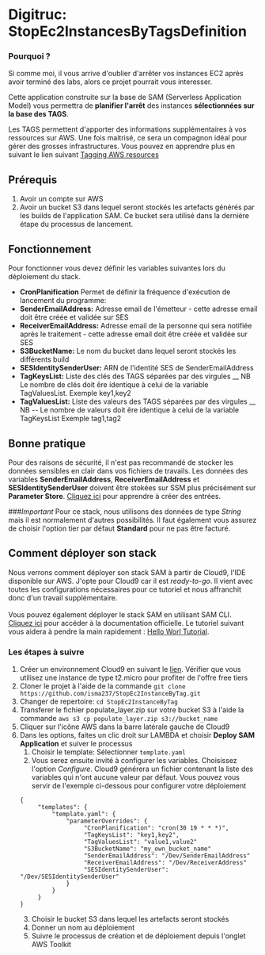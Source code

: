 
# Digitruc: StopEc2InstancesByTagsDefinition

### Pourquoi ?
Si comme moi, il vous arrive d'oublier d'arrêter 
vos instances EC2 après avoir terminé des labs, alors ce projet pourrait vous interesser. 

Cette application construite sur la base de SAM (Serverless Application 
Model) vous permettra de **planifier l'arrêt** des instances **sélectionnées
sur la base des TAGS**. 

Les TAGS permettent d'apporter des informations supplémentaires à vos ressources sur AWS. 
Une fois maitrisé, ce sera un compagnon idéal pour gérer des grosses infrastructures.
Vous pouvez en apprendre plus en suivant le lien suivant [Tagging AWS resources](https://docs.aws.amazon.com/general/latest/gr/aws_tagging.html)


## Prérequis

1. Avoir un compte sur AWS
2. Avoir un bucket S3 dans lequel seront stockés les artefacts générés par les builds de l'application SAM. Ce bucket 
sera utilisé dans la dernière étape du processus de lancement.


## Fonctionnement

Pour fonctionner vous devez définir les variables suivantes lors du déploiement du stack.

- **CronPlanification** Permet de définir la fréquence d'exécution de lancement du programme: 
- **SenderEmailAddress:** Adresse email de l'émetteur - cette adresse email doit être créée et validée sur SES
- **ReceiverEmailAddress:** Adresse email de la personne qui sera notifiée après le traitement - cette adresse email doit être créée et validée sur SES
- **S3BucketName:** Le nom du bucket dans lequel seront stockés les différents build
- **SESIdentitySenderUser:** ARN de l'identité SES de SenderEmailAddress
- **TagKeysList:** Liste des clés des TAGS séparées par des virgules __ NB Le nombre de clés doit êre identique à celui de la variable TagValuesList. Exemple key1,key2
- **TagValuesList:** Liste des valeurs des TAGS séparées par des virgules __ NB -- Le nombre de valeurs doit êre identique à celui de la variable TagKeysList Exemple tag1,tag2

## Bonne pratique
Pour des raisons de sécurité, il n'est pas recommandé de stocker les données sensibles en clair dans vos fichiers de travails. 
Les données des variables **SenderEmailAddress**, **ReceiverEmailAddress** et **SESIdentitySenderUser** doivent être stokées 
sur SSM plus précisément sur **Parameter Store**. [Cliquez ici](https://docs.aws.amazon.com/systems-manager/latest/userguide/sysman-paramstore-su-create.html)
pour apprendre à créer des entrées. 

###*Important*
Pour ce stack, nous utilisons des données de type *String* mais il est normalement d'autres possibilités. Il faut également
vous assurez de choisir l'option tier par défaut **Standard** pour ne pas être facturé.

## Comment déployer son stack
Nous verrons comment déployer son stack SAM à partir de Cloud9, l'IDE disponible sur AWS.
J'opte pour Cloud9 car il est *ready-to-go*. Il vient avec toutes les configurations nécessaires pour ce tutoriel 
et nous affranchit donc d'un travail supplémentaire.\
\
Vous pouvez également déployer le stack SAM en utilisant SAM CLI. [Cliquez ici](https://docs.aws.amazon.com/serverless-application-model/latest/developerguide/install-sam-cli.html) pour accéder à la documentation officielle. 
Le tutoriel suivant vous aidera à pendre la main rapidement : [Hello Worl Tutorial](https://docs.aws.amazon.com/serverless-application-model/latest/developerguide/serverless-getting-started-hello-world.html).

### Les étapes à suivre
1. Créer un environnement Cloud9 en suivant le [lien](https://docs.aws.amazon.com/cloud9/latest/user-guide/tutorial-create-environment.html). Vérifier que vous utilisez une instance de type t2.micro pour profiter de l'offre free tiers 
2. Cloner le projet à l'aide de la commande `git clone https://github.com/isma237/StopEc2InstanceByTag.git`
3. Changer de repertoire: `cd StopEc2InstanceByTag`
4. Transferer le fichier populate_layer.zip sur votre bucket S3 à l'aide la commande
`aws s3 cp populate_layer.zip s3://bucket_name`
5. Cliquer sur l'icône AWS dans la barre latérale gauche de Cloud9
6. Dans les options, faites un clic droit sur LAMBDA et choisir **Deploy SAM Application** et suiver le processus
   1. Choisir le template: Sélectionner `template.yaml`
   2. Vous serez ensuite invité à configurer les variables. Choisissez l'option *Configure*. Cloud9 générera un fichier contenant la liste des variables qui n'ont 
   aucune valeur par défaut. Vous pouvez vous servir de l'exemple ci-dessous pour configurer votre déploiement
   ```
   {
        "templates": {
            "template.yaml": {
                "parameterOverrides": {
                     "CronPlanification": "cron(30 19 * * *)",
                     "TagKeysList": "key1,key2",
                     "TagValuesList": "value1,value2"
                     "S3BucketName": "my_own_bucket_name"
                     "SenderEmailAddress": "/Dev/SenderEmailAddress"
                     "ReceiverEmailAddress": "/Dev/ReceiverAddress"
                     "SESIdentitySenderUser": "/Dev/SESIdentitySenderUser"
                }
            }
        }
   }
   ```
   3. Choisir le bucket S3 dans lequel les artefacts seront stockés
   4. Donner un nom au déploiement
   5. Suivre le processus de création et de déploiement depuis l'onglet AWS Toolkit
   

